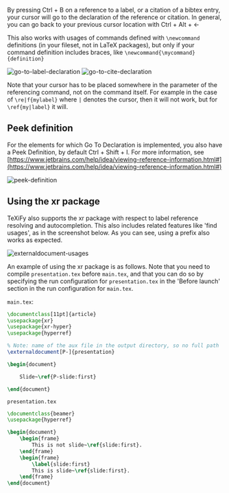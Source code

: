 By pressing <shortcut>Ctrl + B</shortcut> on a reference to a label, or a citation of a bibtex entry, your cursor will go to the declaration of the reference or citation.
In general, you can go back to your previous cursor location with <shortcut>Ctrl + Alt + &lt;-</shortcut>

This also works with usages of commands defined with `\newcommand` definitions (in your fileset, not in LaTeX packages), but only if your command definition includes braces, like `\newcommand{\mycommand}{definition}`

![go-to-label-declaration](https://raw.githubusercontent.com/wiki/Hannah-Sten/TeXiFy-IDEA/Navigation/figures/go-to-label-declaration.gif)
![go-to-cite-declaration](https://raw.githubusercontent.com/wiki/Hannah-Sten/TeXiFy-IDEA/Navigation/figures/go-to-cite-declaration.gif)

Note that your cursor has to be placed somewhere in the parameter of the referencing command, not on the command itself.
For example in the case of `\re|f{mylabel}` where `|` denotes the cursor, then it will not work, but for `\ref{my|label}` it will.

## Peek definition

For the elements for which Go To Declaration is implemented, you also have a Peek Definition, by default <shortcut>Ctrl + Shift + I</shortcut>.
For more information, see [https://www.jetbrains.com/help/idea/viewing-reference-information.html#](https://www.jetbrains.com/help/idea/viewing-reference-information.html#)

![peek-definition](https://raw.githubusercontent.com/wiki/Hannah-Sten/TeXiFy-IDEA/Navigation/figures/peek-definition.png)

## Using the xr package

TeXiFy also supports the xr package with respect to label reference resolving and autocompletion.
This also includes related features like 'find usages', as in the screenshot below.
As you can see, using a prefix also works as expected.

![externaldocument-usages](https://raw.githubusercontent.com/wiki/Hannah-Sten/TeXiFy-IDEA/Navigation/figures/externaldocument-usages.png)

An example of using the xr package is as follows.
Note that you need to compile `presentation.tex` before `main.tex`, and that you can do so by specifying the run configuration for `presentation.tex` in the 'Before launch' section in the run configuration for `main.tex`.

`main.tex`:
```latex
\documentclass[11pt]{article}
\usepackage{xr}
\usepackage{xr-hyper}
\usepackage{hyperref}

% Note: name of the aux file in the output directory, so no full path
\externaldocument[P-]{presentation}

\begin{document}

    Slide~\ref{P-slide:first}

\end{document}
```

`presentation.tex`
```latex
\documentclass{beamer}
\usepackage{hyperref}

\begin{document}
    \begin{frame}
        This is not slide~\ref{slide:first}.
    \end{frame}
    \begin{frame}
        \label{slide:first}
        This is slide~\ref{slide:first}.
    \end{frame}
\end{document}

```
